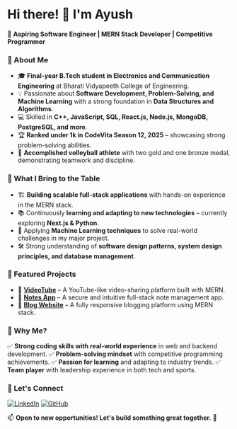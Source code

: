# Hi there! 👋 I'm Ayush

🚀 **Aspiring Software Engineer | MERN Stack Developer | Competitive Programmer**

### 🔹 About Me
- 🎓 **Final-year B.Tech student in Electronics and Communication Engineering** at Bharati Vidyapeeth College of Engineering.
- 💡 Passionate about **Software Development, Problem-Solving, and Machine Learning** with a strong foundation in **Data Structures and Algorithms**.
- 💻 Skilled in **C++, JavaScript, SQL, React.js, Node.js, MongoDB, PostgreSQL, and more**.
- 🏆 **Ranked under 1k in CodeVita Season 12, 2025** – showcasing strong problem-solving abilities.
- 🏐 **Accomplished volleyball athlete** with two gold and one bronze medal, demonstrating teamwork and discipline.

### 🔹 What I Bring to the Table
- 🏗 **Building scalable full-stack applications** with hands-on experience in the MERN stack.
- 📚 Continuously **learning and adapting to new technologies** – currently exploring **Next.js & Python**.
- 🔬 Applying **Machine Learning techniques** to solve real-world challenges in my major project.
- 🛠 Strong understanding of **software design patterns, system design principles, and database management**.

### 🔹 Featured Projects
- 📌 **[VideoTube](https://github.com/your-repo-link)** – A YouTube-like video-sharing platform built with MERN.
- 📌 **[Notes App](https://github.com/your-repo-link)** – A secure and intuitive full-stack note management app.
- 📌 **[Blog Website](https://github.com/your-repo-link)** – A fully responsive blogging platform using MERN stack.

### 🔹 Why Me?
✅ **Strong coding skills with real-world experience** in web and backend development.
✅ **Problem-solving mindset** with competitive programming achievements.
✅ **Passion for learning** and adapting to industry trends.
✅ **Team player** with leadership experience in both tech and sports.

### 🔹 Let's Connect
[![LinkedIn](https://img.shields.io/badge/LinkedIn-blue?style=for-the-badge&logo=linkedin)](https://www.linkedin.com/in/ayush-kumar-056950236/) 
[![GitHub](https://img.shields.io/badge/GitHub-black?style=for-the-badge&logo=github)](https://github.com/akr-38/)

📫 **Open to new opportunities! Let's build something great together.** 🚀

